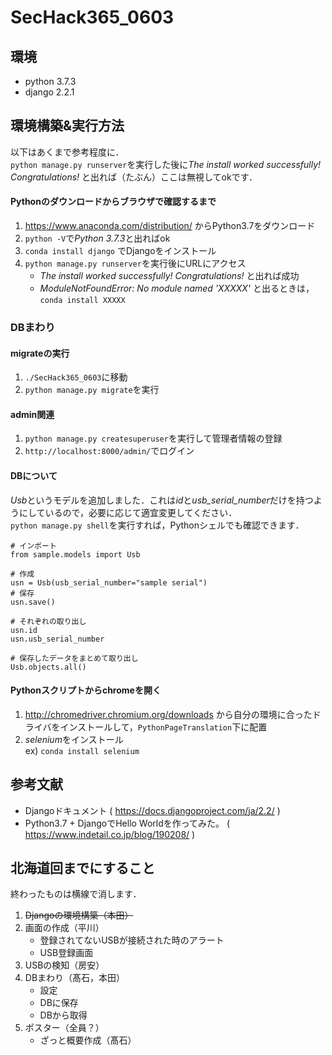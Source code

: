 # SecHack365_0603

## 環境
- python 3.7.3
- django 2.2.1  

## 環境構築&実行方法
以下はあくまで参考程度に．  
`python manage.py runserver`を実行した後に*The install worked successfully! Congratulations!* と出れば（たぶん）ここは無視してokです．
#### Pythonのダウンロードからブラウザで確認するまで
1. https://www.anaconda.com/distribution/ からPython3.7をダウンロード
1. `python -V`で*Python 3.7.3*と出ればok
1. `conda install django` でDjangoをインストール
1. `python manage.py runserver`を実行後にURLにアクセス
    - *The install worked successfully! Congratulations!* と出れば成功
    - *ModuleNotFoundError: No module named 'XXXXX'* と出るときは，`conda install XXXXX`

### DBまわり
#### migrateの実行
1. `./SecHack365_0603`に移動
1. `python manage.py migrate`を実行
#### admin関連
1. `python manage.py createsuperuser`を実行して管理者情報の登録
1. `http://localhost:8000/admin/`でログイン
#### DBについて
*Usb*というモデルを追加しました．これは*id*と*usb_serial_number*だけを持つようにしているので，必要に応じて適宜変更してください．  
`python manage.py shell`を実行すれば，Pythonシェルでも確認できます．
```
# インポート
from sample.models import Usb

# 作成
usn = Usb(usb_serial_number="sample serial")
# 保存
usn.save()

# それぞれの取り出し
usn.id
usn.usb_serial_number

# 保存したデータをまとめて取り出し
Usb.objects.all()
```
#### Pythonスクリプトからchromeを開く
1. http://chromedriver.chromium.org/downloads から自分の環境に合ったドライバをインストールして，`PythonPageTranslation`下に配置
2. *selenium*をインストール  
ex) `conda install selenium`
## 参考文献
- Djangoドキュメント ( https://docs.djangoproject.com/ja/2.2/ )
- Python3.7 + DjangoでHello Worldを作ってみた。 ( https://www.indetail.co.jp/blog/190208/ )

## 北海道回までにすること
終わったものは横線で消します．
1. ~~Djangoの環境構築（本田）~~
1. 画面の作成（平川）
    - 登録されてないUSBが接続された時のアラート
    - USB登録画面
1. USBの検知（房安）
1. DBまわり（髙石，本田）
    - 設定
    - DBに保存
    - DBから取得
1. ポスター（全員？）
    - ざっと概要作成（髙石）
